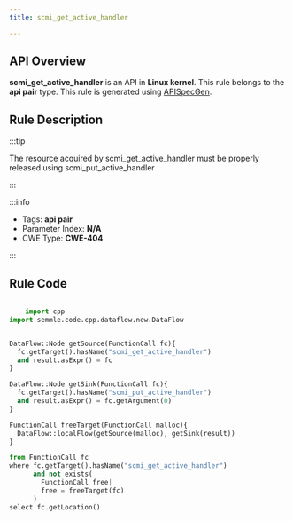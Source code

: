 ```yaml
---
title: scmi_get_active_handler

---
```



## API Overview
**scmi_get_active_handler** is an API in **Linux kernel**. This rule belongs to the **api pair** type. This rule is generated using [APISpecGen](../../tools/APISpecGen).
## Rule Description

:::tip

The resource acquired by scmi_get_active_handler must be properly released using scmi_put_active_handler

:::

:::info

- Tags: **api pair**
- Parameter Index: **N/A**
- CWE Type: **CWE-404**

:::

## Rule Code
```python

    import cpp
import semmle.code.cpp.dataflow.new.DataFlow


DataFlow::Node getSource(FunctionCall fc){
  fc.getTarget().hasName("scmi_get_active_handler")
  and result.asExpr() = fc
}

DataFlow::Node getSink(FunctionCall fc){
  fc.getTarget().hasName("scmi_put_active_handler")
  and result.asExpr() = fc.getArgument(0)
}

FunctionCall freeTarget(FunctionCall malloc){
  DataFlow::localFlow(getSource(malloc), getSink(result))
}

from FunctionCall fc
where fc.getTarget().hasName("scmi_get_active_handler")
      and not exists(
        FunctionCall free| 
        free = freeTarget(fc)
      )
select fc.getLocation()

    
```